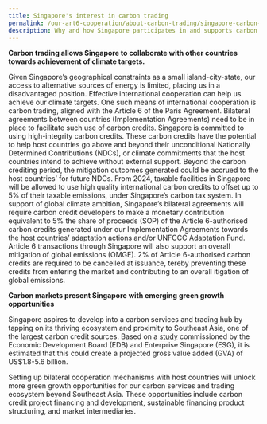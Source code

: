 ```yaml
---
title: Singapore's interest in carbon trading
permalink: /our-art6-cooperation/about-carbon-trading/singapore-carbon-trading/
description: Why and how Singapore participates in and supports carbon trading
---
```

**Carbon trading allows Singapore to collaborate with other countries towards achievement of climate targets.**

Given Singapore’s geographical constraints as a small island-city-state, our access to alternative
sources of energy is limited, placing us in a disadvantaged position. Effective international
cooperation can help us achieve our climate targets. One such means of international cooperation
is carbon trading, aligned with the Article 6 of the Paris Agreement. Bilateral agreements between
countries (Implementation Agreements) need to be in place to facilitate such use of carbon
credits. Singapore is committed to using high-integrity carbon credits. These carbon credits have the potential to help host countries go above and beyond their unconditional Nationally
Determined Contributions (NDCs), or climate commitments that the host countries intend to
achieve without external support. Beyond the carbon crediting period, the mitigation outcomes
generated could be accrued to the host countries’ for future NDCs.
From 2024, taxable facilities in Singapore will be allowed to use high quality international carbon
credits to offset up to 5% of their taxable emissions, under Singapore’s carbon tax system.
In support of global climate ambition, Singapore’s bilateral agreements will require carbon credit
developers to make a monetary contribution equivalent to 5% the share of proceeds (SOP) of the
Article 6-authorised carbon credits generated under our Implementation Agreements towards the
host countries’ adaptation actions and/or UNFCCC Adaptation Fund.
Article 6 transactions through Singapore will also support an overall mitigation of global emissions
(OMGE). 2% of Article 6-authorised carbon credits are required to be cancelled at issuance, tereby preventing these credits from entering the market and contributing to an overall itigation of global emissions.

**Carbon markets present Singapore with emerging green growth opportunities**

Singapore aspires to develop into a carbon services and trading hub by tapping on its thriving
ecosystem and proximity to Southeast Asia, one of the largest carbon credit sources. Based on a [study](https://safe.menlosecurity.com/https:/www.edb.gov.sg/en/about-edb/media-releases-publications/singapore-is-well-positioned-to-become-a-carbon-services-and-trading-hub-for-southeast-asia-and-the-asia-pacific.html) commissioned by the Economic Development Board (EDB) and Enterprise Singapore (ESG),
it is estimated that this could create a projected gross value added (GVA) of US$1.8-5.6 billion.

Setting up bilateral cooperation mechanisms with host countries will unlock more green growth
opportunities for our carbon services and trading ecosystem beyond Southeast Asia. These
opportunities include carbon credit project financing and development, sustainable financing
product structuring, and market intermediaries.